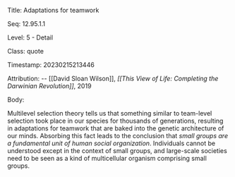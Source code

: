 Title:  Adaptations for teamwork

Seq:    12.95.1.1

Level:  5 - Detail

Class:  quote

Timestamp: 20230215213446

Attribution: -- [[David Sloan Wilson]], *[[This View of Life: Completing the Darwinian Revolution]]*, 2019

Body:

Multilevel selection theory tells us that something similar to team-level selection took place in our species for thousands of generations, resulting in adaptations for teamwork that are baked into the genetic architecture of our minds. Absorbing this fact leads to the conclusion that *small groups are a fundamental unit of human social organization*. Individuals cannot be understood except in the context of small groups, and large-scale societies need to be seen as a kind of multicellular organism comprising small groups. 

